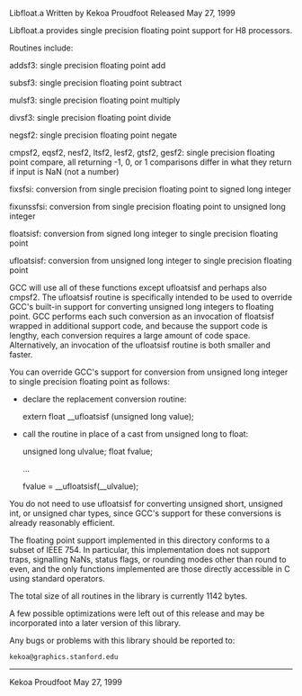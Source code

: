 Libfloat.a
Written by Kekoa Proudfoot
Released May 27, 1999

Libfloat.a provides single precision floating point support for H8
processors.

Routines include:

   addsf3:
       single precision floating point add

   subsf3:
       single precision floating point subtract

   mulsf3:
       single precision floating point multiply

   divsf3:
       single precision floating point divide

   negsf2:
       single precision floating point negate

   cmpsf2, eqsf2, nesf2, ltsf2, lesf2, gtsf2, gesf2:
       single precision floating point compare, all returning -1, 0, or 1
       comparisons differ in what they return if input is NaN (not a number)

   fixsfsi:
       conversion from single precision floating point to signed long integer

   fixunssfsi:
       conversion from single precision floating point to unsigned long integer

   floatsisf:
       conversion from signed long integer to single precision floating point

   ufloatsisf:
       conversion from unsigned long integer to single precision floating point

GCC will use all of these functions except ufloatsisf and perhaps also
cmpsf2.  The ufloatsisf routine is specifically intended to be used to
override GCC's built-in support for converting unsigned long integers to
floating point.  GCC performs each such conversion as an invocation of
floatsisf wrapped in additional support code, and because the support code
is lengthy, each conversion requires a large amount of code space.
Alternatively, an invocation of the ufloatsisf routine is both smaller and
faster.

You can override GCC's support for conversion from unsigned long integer to 
single precision floating point as follows:

   - declare the replacement conversion routine:

        extern float __ufloatsisf (unsigned long value);

   - call the routine in place of a cast from unsigned long to float:

        unsigned long ulvalue;
        float fvalue;

        ...

        fvalue = __ufloatsisf(__ulvalue);

You do not need to use ufloatsisf for converting unsigned short, unsigned
int, or unsigned char types, since GCC's support for these conversions is
already reasonably efficient.

The floating point support implemented in this directory conforms to a
subset of IEEE 754.  In particular, this implementation does not support
traps, signalling NaNs, status flags, or rounding modes other than round to
even, and the only functions implemented are those directly accessible in C 
using standard operators.

The total size of all routines in the library is currently 1142 bytes.

A few possible optimizations were left out of this release and may be
incorporated into a later version of this library.

Any bugs or problems with this library should be reported to:

    kekoa@graphics.stanford.edu

---
Kekoa Proudfoot
May 27, 1999

